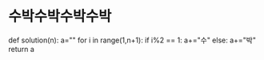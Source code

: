 # 수박수박수박수박

def solution(n):
    a=""
    for i in range(1,n+1):
        if i%2 == 1:
            a+="수"
        else:
            a+="박"
    return a
